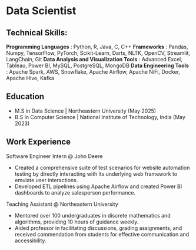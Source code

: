 # Data Scientist

## Technical Skills: 
**Programming Languages** : Python, R, Java, C, C++
**Frameworks** : Pandas, Numpy, TensorFlow, PyTorch, Scikit-Learn, Darts, NLTK, OpenCV, Streamlit, LangChain, Git
**Data Analysis and Visualization Tools** : Advanced Excel, Tableau, Power BI, MySQL, PostgreSQL, MongoDB
**Data Engineering Tools** : Apache Spark, AWS, Snowflake, Apache Airflow, Apache NiFi, Docker, Apache Hive, Kafka
    

## Education
- M.S in Data Science | Northeastern University (May 2025)
- B.S in Computer Science | National Institute of Technology, India (May 2023)

## Work Experience
Software Engineer Intern @ John Deere
- Created a comprehensive suite of test scenarios for website automation testing by directly interacting with its underlying web framework to emulate user interactions.
- Developed ETL pipelines using Apache Airflow and created Power BI dashboards to analyze salesperson performance.

Teaching Assistant @ Northeastern University
- Mentored over 100 undergraduates in discrete mathematics and algorithms, providing 10 hours of guidance weekly.
- Aided professor in facilitating discussions, grading assignments, and received commendation from students for effective communication and accessibility.

